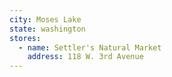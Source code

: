 ```yaml
---
city: Moses Lake
state: washington
stores:
  - name: Settler's Natural Market
    address: 118 W. 3rd Avenue
---
```

